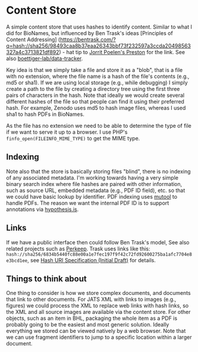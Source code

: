 # Content Store

A simple content store that uses hashes to identify content. Similar to what I did for BioNames, but influenced by Ben Trask's ideas [Principles of Content Addressing] (https://bentrask.com/?q=hash://sha256/98493caa8b37eaa26343bbf73f232597a3ccda20498563327a4c3713821df892) - hat tip to [Jorrit Poelen's Preston](https://github.com/bio-guoda/preston) for the link. See also [boettiger-lab/data-tracker](https://github.com/boettiger-lab/data-tracker).

Key idea is that we simply take a file and store it as a "blob", that is a file with no extension, where the file name is a hash of the file's contents (e.g., md5 or sha1). If we are using local storage (e.g., while debugging) I simply create a path to the file by creating a directory tree using the first three pairs of characters in the hash. Note that ideally we would create several different hashes of the file so that people can find it using their preferred hash. For example, Zenodo uses md5 to hash image files, whereas I used sha1 to hash PDFs in BioNames. 

As the file has no extension we need to be able to determine the type of file if we want to serve it up to a browser. I use PHP's `finfo_open(FILEINFO_MIME_TYPE)` to get the MIME type.


## Indexing 

Note also that the store is basically storing files "blind", there is no indexing of any associated metadata. I'm working towards having a very simple binary search index where file hashes are paired with other information, such as source URL, embedded metadata (e.g., PDF ID field), etc. so that we could have basic lookup by identifier. PDF indexing uses [mutool](https://www.mupdf.com/docs/manual-mutool-show.html) to handle PDFs. The reason we want the internal PDF ID is to support annotations via [hypothesis.is](https://hypothesis.is).


## Links

If we have a public interface then could follow Ben Trask's model, See also related projects such as [Perkeep](https://perkeep.org). Trask uses links like this: `hash://sha256/6834b5440fc88e00a1e7fec197f9f42c72fd92600275ba1afc7704e8e3bcd1ee`, see [Hash URI Specification (Initial Draft)](https://github.com/hash-uri/hash-uri) for details.

## Things to think about

One thing to consider is how we store complex documents, and documents that link to other documents. For JATS XML with links to images (e.g., figures) we could process the XML to replace web links with hash links, so the XML and all source images are available via the content store. For other objects, such as an item in BHL, packaging the whole item as a PDF is probably going to be the easiest and most generic solution. Ideally everything we stored can be viewed natively by a web browser. Note that we can use fragment identifiers to jump to a specific location within a larger document.


